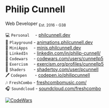 <h1>Philip Cunnell</h1>

<p>
  Web Developer
  <sub>Est. 2016 - G38</sub>
</p>

💻 ```Personal  ``` - [philcunnell.dev](https://philcunnell.dev)
</br>🧶 ```Playground``` - [animations.philcunnell.dev](https://animations.philcunnell.dev)
</br>🥽 ```MiniApps  ``` - [minis.philcunnell.dev](https://minis.philcunnell.dev)
</br>📄 ```LinkedIn  ``` - [linkedin.com/in/philip-cunnell/](https://www.linkedin.com/in/philip-cunnell/)
</br>🥷 ```Codewars  ``` - [codewars.com/users/cunnellp5](https://www.codewars.com/users/cunnellp5)
</br>👹 ```Exercism  ``` - [exercism.org/profiles/cunnellp5](https://exercism.org/profiles/cunnellp5)
</br>👾 ```Shaders   ``` - [shadertoy.com/user/pcunnell](https://www.shadertoy.com/user/pcunnell)
</br>🖊️ ```Codepen   ``` - [codepen.io/philipcunnell](https://codepen.io/philipcunnell)
</br>🎶 ```FreshCombo``` - [freshcombomusic.com/](https://freshcombomusic.com/) 
</br>🎧 ```Soundcloud``` - [soundcloud.com/freshcombo](https://soundcloud.com/freshcombo)

[![CodeWars](https://www.codewars.com/users/cunnellp5/badges/micro)](https://www.codewars.com/users/cunnellp5)
